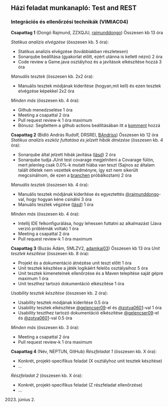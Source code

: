 ## Házi feladat munkanapló: Test and REST
### Integrációs és ellenőrzési technikák (VIMIAC04)

**Csapattag 1** (Dongó Rajmund, ZZXQJU, [rajmunddongo](https://github.com/rajmunddongo)) Összesen kb 13 óra

*Statikus analízis elvégzése* (összesen kb. 5 óra):
- Statikus analízis elvégzése (továbbiakban részletesen)
- Sonarqube beállítása (gyakorlat előtt, ezért utánna is kellett nézni) 2 óra
- Code review a Game.java osztályhoz és a javítások elkészítése hozzá 3 óra

*Manuális tesztek* (összesen kb. 2x2 óra):
- Manuális tesztek módjának kiderítése (hogyan,mit kell) és ezen tesztek elvégzése képekkel 2x2 óra

*Minden más* (összesen kb. 4 óra):
- Github menedzselése 1 óra
- Meeting a csapattal 2 óra
- Pull request review-k 1 óra maximum
- Bónusz: Segítettem a github actions beállításában itt a [komment](https://github.com/BME-MIT-IET/iet-hf-2023-test-and-rest/issues/3) hozzá

**Csapattag 2** (Bidló András Rudolf, DRSREI, [BAndriss](https://github.com/BAndriss)) Összesen kb 12 óra
*Statikus analízis eszköz futtatása és jelzett hibák átnézése* (összesen kb. 4 óra):
- Sonarqube által jelzett hibák javítása ([lásd](https://github.com/BME-MIT-IET/iet-hf-2023-test-and-rest/wiki/Documentation#statikus-anal%C3%ADzis)) 2 óra
- Sonarqube tudja JUnit test covarage megjelníteni a Covarage fülön, mert jelenleg csak 0.0%-k mutatt hiába van teszt (Sajnos az általam talált ötletek nem vezettek eredményre, így ezt nem sikerült megcsinálnom, de ezen a [branchen](https://github.com/BME-MIT-IET/iet-hf-2023-test-and-rest/tree/sonar_code_covarage) próbálkoztam) 2 óra

*Manuális tesztek* (összesen kb. 4 óra):
- Manuális tesztek módjának kiderítése és egyeztettés [@rajmunddongo](https://github.com/rajmunddongo)-val, hogy hogyan kéne csinálni  3 óra
- Manuális tesztek végzése ([lásd](https://github.com/BME-MIT-IET/iet-hf-2023-test-and-rest/wiki/Documentation#manu%C3%A1lis-tesztek)) 1 óra

*Minden más* (összesen kb. 4 óra):
- Intellij IDE felkonfigurálása, hogy lehessen futtatni az alkalmazást (Java verzió próblémák voltak) 1 óra 
- Meeting a csapattal 2 óra
- Pull request review-k 1 óra maximum

**Csapattag 3** (Buzás Ádám, SMLZV2, [adamkaj03](https://github.com/adamkaj03)) Összesen kb 13 óra
*Unit tesztek készítése* (összesen kb. 8 óra):
- Projekt és a dokumentáció átnézése unit teszt előtt 1 óra
- Unit tesztek készítése a játék logikáért felelős osztályaihoz 5 óra
- Unit tesztek kimeneteinek ellenőrzése és a Maven telepítése saját gépre maximum 1 óra
- Unit teszthez tartozó dokumentáció elkészítése 1 óra


*Usability tesztek készítése* (összesen kb. 2 óra):
- Usability tesztek módjának kiderítése 0.5 óra
- Usability tesztek elkészítése [@gelencser09](https://github.com/gelencser09)-el és [@zotya0601](https://github.com/zotya0601)-val 1 óra
- Usability teszthez tartozó dokumentáció elkészítése [@gelencser09](https://github.com/gelencser09)-el és [@zotya0601](https://github.com/zotya0601)-val 0.5 óra

*Minden más* (összesen kb. 3 óra):
- Meeting a csapattal 2 óra
- Pull request review-k 1 óra maximum

**Csapattag 4** (Név, NEPTUN, GitHub)
*Részfeladat 1* (összesen kb. X óra):
- Konkrét, projekt-specifikus feladat (X osztályhoz unit tesztek készítése)
- ...

*Részfeladat 2* (összesen kb. X óra):
- Konkrét, projekt-specifikus feladat (Z részfeladat ellenőrzése)
- ...

2023. június 2.
